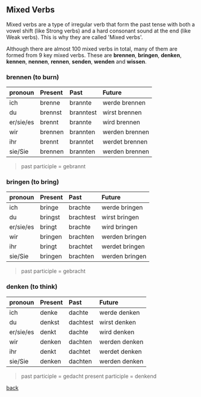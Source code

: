 ## Mixed Verbs

Mixed verbs are a type of irregular verb that form the past tense with both a vowel shift (like Strong verbs) and a hard consonant sound at the end (like Weak verbs). This is why they are called 'Mixed verbs'.

Although there are almost 100 mixed verbs in total, many of them are formed from 9 key mixed verbs. These are **brennen**, **bringen**, **denken**, **kennen**, **nennen**, **rennen**, **senden**, **wenden** and **wissen**.

### brennen (to burn)

| pronoun    | Present    | Past       | Future |
|:-----------|:-----------|:-----------|:--------|
| ich        | brenne     | brannte    | werde brennen  |
| du         | brennst    | branntest  | wirst brennen  |
| er/sie/es  | brennt     | brannte    | wird brennen   |
| wir        | brennen    | brannten   | werden brennen |
| ihr        | brennt     | branntet   | werdet brennen |
| sie/Sie    | brennen    | brannten   | werden brennen |

> past participle = gebrannt

### bringen (to bring)

| pronoun    | Present    | Past       | Future |
|:-----------|:-----------|:-----------|:--------|
| ich        | bringe     | brachte    | werde bringen  |
| du         | bringst    | brachtest  | wirst bringen  |
| er/sie/es  | bringt     | brachte    | wird bringen   |
| wir        | bringen    | brachten   | werden bringen |
| ihr        | bringt     | brachtet   | werdet bringen |
| sie/Sie    | bringen    | brachten   | werden bringen |

> past participle = gebracht

### denken (to think)

| pronoun    | Present    | Past       | Future |
|:-----------|:-----------|:-----------|:--------|
| ich        | denke     | dachte    | werde denken  |
| du         | denkst    | dachtest  | wirst denken  |
| er/sie/es  | denkt     | dachte    | wird denken   |
| wir        | denken    | dachten   | werden denken |
| ihr        | denkt     | dachtet   | werdet denken |
| sie/Sie    | denken    | dachten   | werden denken |

> past participle = gedacht
> present participle = denkend


[back](./)
